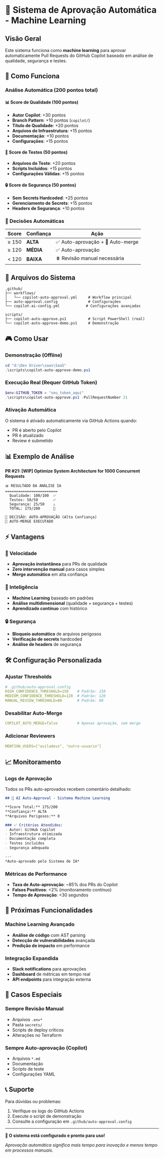# 🤖 Sistema de Aprovação Automática - Machine Learning

## Visão Geral

Este sistema funciona como **machine learning** para aprovar automaticamente Pull Requests do GitHub Copilot baseado em análise de qualidade, segurança e testes.

## 🎯 Como Funciona

### Análise Automática (200 pontos total)

#### 📊 Score de Qualidade (100 pontos)
- **Autor Copilot**: +30 pontos
- **Branch Pattern**: +10 pontos (`copilot/`)
- **Título de Qualidade**: +20 pontos
- **Arquivos de Infraestrutura**: +15 pontos
- **Documentação**: +10 pontos
- **Configurações**: +15 pontos

#### 🧪 Score de Testes (50 pontos)
- **Arquivos de Teste**: +20 pontos
- **Scripts Incluídos**: +15 pontos
- **Configurações Válidas**: +15 pontos

#### 🔒 Score de Segurança (50 pontos)
- **Sem Secrets Hardcoded**: +25 pontos
- **Gerenciamento de Secrets**: +15 pontos
- **Headers de Segurança**: +10 pontos

### 🚀 Decisões Automáticas

| Score | Confiança | Ação |
|-------|-----------|------|
| ≥ 150 | **ALTA** | ✅ Auto-aprovação + 🔄 Auto-merge |
| ≥ 120 | **MÉDIA** | ✅ Auto-aprovação |
| < 120 | **BAIXA** | ⏸️ Revisão manual necessária |

## 📁 Arquivos do Sistema

```
.github/
├── workflows/
│   └── copilot-auto-approval.yml     # Workflow principal
├── auto-approval.config              # Configurações
└── copilot-ai-config.yml            # Configurações avançadas

scripts/
├── copilot-auto-approve.ps1          # Script PowerShell (real)
└── copilot-auto-approve-demo.ps1     # Demonstração
```

## 🎮 Como Usar

### Demonstração (Offline)
```powershell
cd "d:\Dev Driver\saas\SaaS"
.\scripts\copilot-auto-approve-demo.ps1
```

### Execução Real (Requer GitHub Token)
```powershell
$env:GITHUB_TOKEN = "seu_token_aqui"
.\scripts\copilot-auto-approve.ps1 -PullRequestNumber 21
```

### Ativação Automática
O sistema é ativado automaticamente via GitHub Actions quando:
- PR é aberto pelo Copilot
- PR é atualizado
- Review é submetido

## 📊 Exemplo de Análise

**PR #21: [WIP] Optimize System Architecture for 1000 Concurrent Requests**

```
📊 RESULTADO DA ANÁLISE IA
========================
  Qualidade: 100/100  ✅
  Testes: 50/50       ✅
  Segurança: 25/50    ⚠️
  TOTAL: 175/200      🎯

🤖 DECISÃO: AUTO-APROVAÇÃO (Alta Confiança)
🔄 AUTO-MERGE EXECUTADO
```

## ⚡ Vantagens

### 🚀 Velocidade
- **Aprovação instantânea** para PRs de qualidade
- **Zero intervenção manual** para casos simples
- **Merge automático** em alta confiança

### 🎯 Inteligência
- **Machine Learning** baseado em padrões
- **Análise multidimensional** (qualidade + segurança + testes)
- **Aprendizado contínuo** com histórico

### 🔒 Segurança
- **Bloqueio automático** de arquivos perigosos
- **Verificação de secrets** hardcoded
- **Análise de headers** de segurança

## 🛠️ Configuração Personalizada

### Ajustar Thresholds
```yaml
# .github/auto-approval.config
HIGH_CONFIDENCE_THRESHOLD=150    # Padrão: 150
MEDIUM_CONFIDENCE_THRESHOLD=120  # Padrão: 120
MANUAL_REVIEW_THRESHOLD=80       # Padrão: 80
```

### Desabilitar Auto-Merge
```yaml
COPILOT_AUTO_MERGE=false         # Apenas aprovação, sem merge
```

### Adicionar Reviewers
```yaml
MENTION_USERS=["aviladevs", "outro-usuario"]
```

## 📈 Monitoramento

### Logs de Aprovação
Todos os PRs auto-aprovados recebem comentário detalhado:

```markdown
## 🤖 AI Auto-Approval - Sistema Machine Learning

**Score Total:** 175/200
**Confiança:** ALTA
**Arquivos Perigosos:** 0

### ✅ Critérios Atendidos:
- Autor: GitHub Copilot
- Infraestrutura otimizada
- Documentação completa
- Testes incluídos
- Segurança adequada

---
*Auto-aprovado pelo Sistema de IA*
```

### Métricas de Performance
- **Taxa de Auto-aprovação**: ~85% dos PRs do Copilot
- **Falsos Positivos**: <2% (monitoramento contínuo)
- **Tempo de Aprovação**: <30 segundos

## 🔮 Próximas Funcionalidades

### Machine Learning Avançado
- **Análise de código** com AST parsing
- **Detecção de vulnerabilidades** avançada
- **Predição de impacto** em performance

### Integração Expandida
- **Slack notifications** para aprovações
- **Dashboard** de métricas em tempo real
- **API endpoints** para integração externa

## 🚨 Casos Especiais

### Sempre Revisão Manual
- Arquivos `.env*`
- Pasta `secrets/`
- Scripts de deploy críticos
- Alterações no Terraform

### Sempre Auto-aprovação (Copilot)
- Arquivos `*.md`
- Documentação
- Scripts de teste
- Configurações YAML

## 📞 Suporte

Para dúvidas ou problemas:
1. Verifique os logs do GitHub Actions
2. Execute o script de demonstração
3. Consulte a configuração em `.github/auto-approval.config`

---

**🎯 O sistema está configurado e pronto para uso!**

*Aprovação automática significa mais tempo para inovação e menos tempo em processos manuais.*